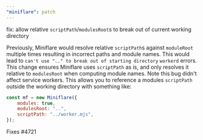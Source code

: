 ```yaml
---
"miniflare": patch
---
```


fix: allow relative `scriptPath`/`modulesRoot`s to break out of current working directory

Previously, Miniflare would resolve relative `scriptPath`s against `moduleRoot` multiple times resulting in incorrect paths and module names. This would lead to `can't use ".." to break out of starting directory` `workerd` errors. This change ensures Miniflare uses `scriptPath` as is, and only resolves it relative to `modulesRoot` when computing module names. Note this bug didn't affect service workers. This allows you to reference a modules `scriptPath` outside the working directory with something like:

```js
const mf = new Miniflare({
	modules: true,
	modulesRoot: "..",
	scriptPath: "../worker.mjs",
});
```

Fixes #4721
